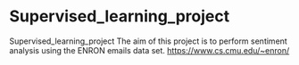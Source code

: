 # Supervised_learning_project
Supervised_learning_project
The aim of this project is to perform sentiment analysis using the ENRON emails data set.
https://www.cs.cmu.edu/~enron/

